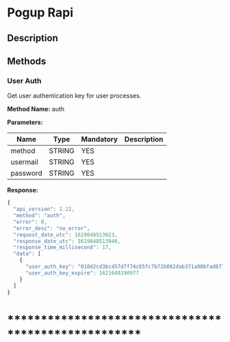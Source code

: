 # Pogup Rapi

## Description

## Methods

### User Auth
Get user authentication key for user processes.

**Method Name:**
auth
 
**Parameters:**

Name | Type | Mandatory | Description
------------ | ------------ | ------------ | ------------
method | STRING | YES |
usermail | STRING | YES |
password | STRING | YES | 

**Response:**
```javascript
{
  "api_version": 1.22,
  "method": "auth",
  "error": 0,
  "error_desc": "no_error",
  "request_date_utc": 1619048513923,
  "response_date_utc": 1619048513940,
  "response_time_millisecond": 17,
  "data": [
    {
      "user_auth_key": "018d2cd3bc457d7f74c65fc7b72b082dab371a08bfad877b083728ba83294157e9678828cec8197dda4d37b9ba0dbaea3d3460719eeaf0a9",
      "user_auth_key_expire": 1621640190977
    }
  ]
}
```

# ****************************************************

